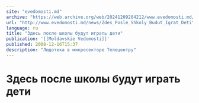 ```yaml
---
site: "evedomosti.md"
archive: "https://web.archive.org/web/20241209204212/www.evedomosti.md/news/Zdes_Posle_Shkoly_Budut_Igrat_Deti"
url: "http://www.evedomosti.md/news/Zdes_Posle_Shkoly_Budut_Igrat_Deti"
language: ru
title: "Здесь после школы будут играть дети"
publication: '[[Moldavskie Vedomosti]]'
published: 2008-12-16T15:37
description: "Людотека в микросекторе Телецентру"
---
```


# Здесь после школы будут играть дети

